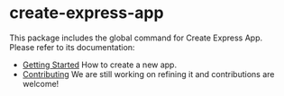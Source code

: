 # create-express-app

This package includes the global command for Create Express App.<br>
Please refer to its documentation:

- [Getting Started]() How to create a new app.
- [Contributing]() We are still working on refining it and contributions are welcome!
